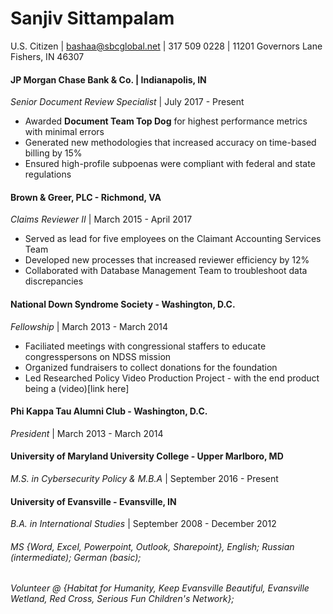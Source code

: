 # Sanjiv Sittampalam
U.S. Citizen | bashaa@sbcglobal.net | 317 509 0228 | 11201 Governors Lane Fishers, IN 46307

#### JP Morgan Chase Bank & Co. | Indianapolis, IN 
_Senior Document Review Specialist_ | July 2017 - Present
* Awarded **Document Team Top Dog** for highest performance metrics with minimal errors
* Generated new methodologies that increased accuracy on time-based billing by 15%
* Ensured high-profile subpoenas were compliant with federal and state regulations 

#### Brown & Greer, PLC - Richmond, VA
_Claims Reviewer II_ | March 2015 - April 2017
* Served as lead for five employees on the Claimant Accounting Services Team
* Developed new processes that increased reviewer efficiency by 12%
* Collaborated with Database Management Team to troubleshoot data discrepancies

#### National Down Syndrome Society - Washington, D.C.
_Fellowship_ | March 2013 - March 2014
* Faciliated meetings with congressional staffers to educate congresspersons on NDSS mission
* Organized fundraisers to collect donations for the foundation
* Led Researched Policy Video Production Project - with the end product being a (video)[link here]

#### Phi Kappa Tau Alumni Club - Washington, D.C.
_President_ | March 2013 - March 2014

#### University of Maryland University College - Upper Marlboro, MD
_M.S. in Cybersecurity Policy & M.B.A_ | September 2016 - Present

#### University of Evansville - Evansville, IN
_B.A. in International Studies_ | September 2008 - December 2012

###### MS {Word, Excel, Powerpoint, Outlook, Sharepoint}, English; Russian (intermediate); German (basic);

###### Volunteer @ {Habitat for Humanity, Keep Evansville Beautiful, Evansville Wetland, Red Cross, Serious Fun Children's Network}; 




